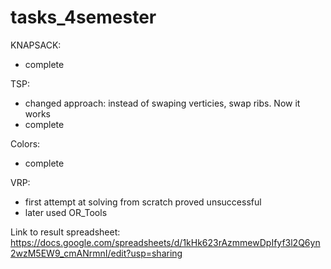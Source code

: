# tasks_4semester

KNAPSACK:
- complete

TSP:
- changed approach: instead of swaping verticies, swap ribs. Now it works 
- complete

Colors:
- complete

VRP:
- first attempt at solving from scratch proved unsuccessful
- later used OR_Tools

Link to result spreadsheet:
https://docs.google.com/spreadsheets/d/1kHk623rAzmmewDpIfyf3l2Q6yn2wzM5EW9_cmANrmnI/edit?usp=sharing
